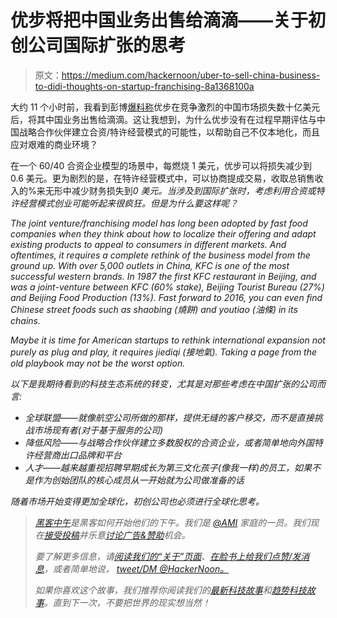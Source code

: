 # 优步将把中国业务出售给滴滴——关于初创公司国际扩张的思考

> 原文：<https://medium.com/hackernoon/uber-to-sell-china-business-to-didi-thoughts-on-startup-franchising-8a1368100a>

大约 11 个小时前，我看到彭博[爆料称](http://www.bloomberg.com/news/articles/2016-08-01/uber-said-to-merge-china-business-with-didi-in-35-billion-deal)优步在竞争激烈的中国市场损失数十亿美元后，将其中国业务出售给滴滴。这让我想到，为什么优步没有在过程早期评估与中国战略合作伙伴建立合资/特许经营模式的可能性，以帮助自己不仅本地化，而且应对艰难的商业环境？

在一个 60/40 合资企业模型的场景中，每燃烧 1 美元，优步可以将损失减少到 0.6 美元。更为剧烈的是，在特许经营模式中，可以协商提成交易，收取总销售收入的%来无形中减少财务损失到*0 美元。当涉及到国际扩张时，考虑利用合资或特许经营模式创业可能听起来很疯狂。但是为什么要这样呢？*

*The joint venture/franchising model has long been adopted by fast food companies when they think about how to localize their offering and adapt existing products to appeal to consumers in different markets. And oftentimes, it requires a complete rethink of the business model from the ground up. With over 5,000 outlets in China, KFC is one of the most successful western brands. In 1987 the first KFC restaurant in Beijing, and was a joint-venture between KFC (60% stake), Beijing Tourist Bureau (27%) and Beijing Food Production (13%). Fast forward to 2016, you can even find Chinese street foods such as shaobing (燒餅) and youtiao (油條) in its chains.*

*Maybe it is time for American startups to rethink international expansion not purely as plug and play, it requires jiediqi (接地氣). Taking a page from the old playbook may not be the worst option.*

*以下是我期待看到的科技生态系统的转变，尤其是对那些考虑在中国扩张的公司而言:*

*   *全球联盟——就像航空公司所做的那样，提供无缝的客户移交，而不是直接挑战市场现有者(对于基于服务的公司)*
*   *降低风险——与战略合作伙伴建立多数股权的合资企业，或者简单地向外国特许经营商出口品牌和平台*
*   *人才——越来越重视招聘早期成长为第三文化孩子(像我一样)的员工，如果不是作为创始团队的核心成员从一开始就为公司做准备的话*

*随着市场开始变得更加全球化，初创公司也必须进行全球化思考。*

> *[黑客中午](http://bit.ly/Hackernoon)是黑客如何开始他们的下午。我们是 [@AMI](http://bit.ly/atAMIatAMI) 家庭的一员。我们现在[接受投稿](http://bit.ly/hackernoonsubmission)并乐意[讨论广告&赞助](mailto:partners@amipublications.com)机会。*
> 
> *要了解更多信息，请[阅读我们的“关于”页面](https://goo.gl/4ofytp)、[在脸书上给我们点赞/发消息](http://bit.ly/HackernoonFB)，或者简单地说， [tweet/DM @HackerNoon。](https://goo.gl/k7XYbx)*
> 
> *如果你喜欢这个故事，我们推荐你阅读我们的[最新科技故事](http://bit.ly/hackernoonlatestt)和[趋势科技故事](https://hackernoon.com/trending)。直到下一次，不要把世界的现实想当然！*